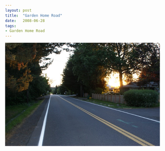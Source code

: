 ```yaml
---
layout: post
title:  "Garden Home Road"
date:   2008-06-28
tags:
- Garden Home Road
---
```

![Garden Home Road](/media/2008-06-28-Garden-Home-Road.jpeg)